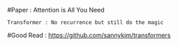 #Paper : Attention is All You Need
```
Transformer : No recurrence but still do the magic 
```
#Good Read : https://github.com/sannykim/transformers
